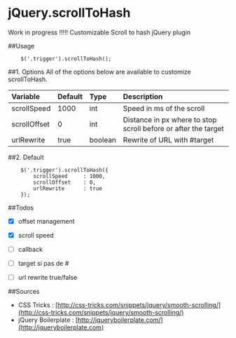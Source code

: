 jQuery.scrollToHash
===================

Work in progress !!!!!
Customizable Scroll to hash jQuery plugin

##Usage
```
	$('.trigger').scrollToHash();
```

##1. Options
All of the options below are available to customize scrollToHash.

| Variable | Default | Type | Description |
| :----- | :----- | :----- | :----- |
| scrollSpeed | 1000 | int | Speed in ms of the scroll |
| scrollOffset | 0 | int | Distance in px where to stop scroll before or after the target |
| urlRewrite | true | boolean | Rewrite of URL with #target |

##2. Default

```
	$('.trigger').scrollToHash({
        scrollSpeed     : 1000,
        scrollOffset 	: 0,
        urlRewrite	    : true
    });
```

##Todos

- [x] offset management
- [x] scroll speed
- [ ] callback
- [ ] target si pas de #
- [ ] url rewrite true/false


##Sources
- CSS Tricks : [http://css-tricks.com/snippets/jquery/smooth-scrolling/](http://css-tricks.com/snippets/jquery/smooth-scrolling/)
- jQuery Boilerplate : [http://jqueryboilerplate.com/](http://jqueryboilerplate.com)
